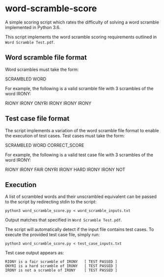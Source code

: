 # word-scramble-score
A simple scoring script which rates the difficulty of solving a word scramble implemented in Python 3.6.

This script implements the word scramble scoring requirements outlined in `Word Scramble Test.pdf`.

## Word scramble file format
Word scrambles must take the form:

SCRAMBLED WORD
  
For example, the following is a valid scramble file with 3 scrambles of the word IRONY:

RIONY IRONY
ONYRI IRONY
IRONY IRONY

## Test case file format
The script implements a variation of the word scramble file format to enable the execution of test cases. Test cases must take the form:

SCRAMBLED WORD CORRECT_SCORE

For example, the following is a valid test case file with 3 scrambles of the word IRONY:

RIONY IRONY FAIR
ONYRI IRONY HARD
IRONY IRONY NOT

## Execution
A list of scrambled words and their unscrambled equivalent can be passed to the script by redirecting stdin to the script:
```
python3 word_scramble_score.py < word_scramble_inputs.txt
```

Output matches that specified in `Word Scramble Test.pdf`.

The script will automatically detect if the input file contains test cases. To execute the provided test case file, simply run:
```
python3 word_scramble_score.py < test_case_inputs.txt
```

Test case output appears as:
```
RIONY is a fair scramble of IRONY	[ TEST PASSED ]
ONYRI is a hard scramble of IRONY	[ TEST PASSED ]
IRONY is not a scramble of IRONY	[ TEST PASSED ]
```
